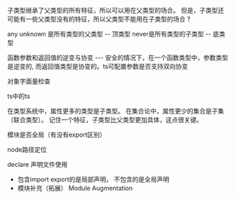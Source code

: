 子类型继承了父类型的所有特征，所以可以用在父类型的场合。
但是，子类型还可能有一些父类型没有的特征，所以父类型不能用在子类型的场合 ?

any unknown 是所有类型的父类型 -- 顶类型
never是所有类型的子类型 -- 底类型

函数参数和返回值的逆变与协变 --- 安全的情况下，在一个函数类型中，参数类型是逆变的, 而返回值类型是协变的。ts可配置参数是否支持双向协变

对象字面量检查

ts中的ts

在类型系统中，属性更多的类型是子类型。
在集合论中，属性更少的集合是子集（联合类型）。
记住一个特征，子类型比父类型更加具体，这点很关键。

模块是否全局（有没有export区别） 

node路径定位

declare 声明文件使用
 - 包含import export的是局部声明， 不包含的是全局声明
 - 模块补充（拓展） Module Augmentation


